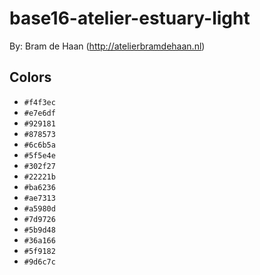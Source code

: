 # base16-atelier-estuary-light

By: Bram de Haan (http://atelierbramdehaan.nl)

## Colors

* `#f4f3ec`
* `#e7e6df`
* `#929181`
* `#878573`
* `#6c6b5a`
* `#5f5e4e`
* `#302f27`
* `#22221b`
* `#ba6236`
* `#ae7313`
* `#a5980d`
* `#7d9726`
* `#5b9d48`
* `#36a166`
* `#5f9182`
* `#9d6c7c`
